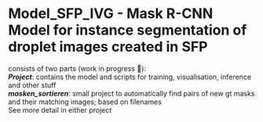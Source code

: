 # Model_SFP_IVG - Mask R-CNN Model for instance segmentation of droplet images created in SFP

consists of two parts (work in progress 🙂): \
***Project***: contains the model and scripts for training, visualisation, inference and other stuff\
***masken_sortieren***: small project to automatically find pairs of new gt masks and their matching images; based on filenames\
See more detail in either project
